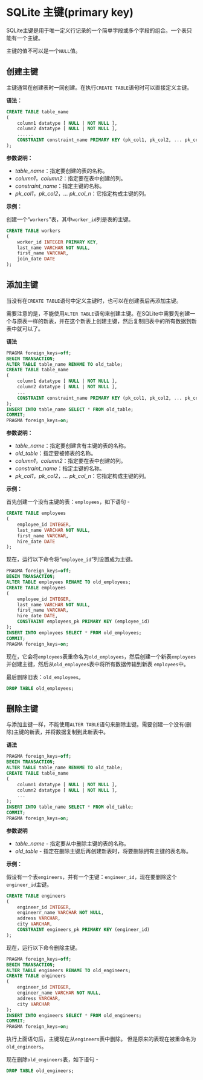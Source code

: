 # SQLite 主键(primary key)

SQLite主键是用于唯一定义行记录的一个简单字段或多个字段的组合。一个表只能有一个主键。

主键的值不可以是一个`NULL`值。

## 创建主键

主键通常在创建表时一同创建。在执行`CREATE TABLE`语句时可以直接定义主键。

**语法：**

```sql
CREATE TABLE table_name  
(  
    column1 datatype [ NULL | NOT NULL ],  
    column2 datatype [ NULL | NOT NULL ],  
    ......  
    CONSTRAINT constraint_name PRIMARY KEY (pk_col1, pk_col2, ... pk_col_n)  
);
```

**参数说明：**

- *table_name*：指定要创建的表的名称。
- *column1*，*column2*：指定要在表中创建的列。
- *constraint_name*：指定主键的名称。
- *pk_col1*，*pk_col2*，*… pk_col_n*：它指定构成主键的列。

**示例：**

创建一个“`workers`”表，其中`worker_id`列是表的主键。

```sql
CREATE TABLE workers  
(
    worker_id INTEGER PRIMARY KEY,  
    last_name VARCHAR NOT NULL,  
    first_name VARCHAR,  
    join_date DATE  
);
```

## 添加主键

当没有在`CREATE TABLE`语句中定义主键时，也可以在创建表后再添加主键。

需要注意的是，不能使用`ALTER TABLE`语句来创建主键。在SQLite中需要先创建一个与原表一样的新表，并在这个新表上创建主键，然后复制旧表中的所有数据到新表中就可以了。

**语法**

```sql
PRAGMA foreign_keys=off;  
BEGIN TRANSACTION;  
ALTER TABLE table_name RENAME TO old_table;  
CREATE TABLE table_name  
(  
    column1 datatype [ NULL | NOT NULL ],  
    column2 datatype [ NULL | NOT NULL ],  
    ...  
    CONSTRAINT constraint_name PRIMARY KEY (pk_col1, pk_col2, ... pk_col_n)  
);  
INSERT INTO table_name SELECT * FROM old_table;  
COMMIT;  
PRAGMA foreign_keys=on;
```

**参数说明：**

- *table_name*：指定要创建含有主键的表的名称。
- *old_table*：指定要被修表的名称。
- *column1*，*column2*：指定要在表中创建的列。
- *constraint_name*：指定主键的名称。
- *pk_col1*，*pk_col2*，*… pk_col_n*：它指定构成主键的列。

**示例：**

首先创建一个没有主键的表：`employees`，如下语句 - 

```sql
CREATE TABLE employees  
(
    employee_id INTEGER,  
    last_name VARCHAR NOT NULL,  
    first_name VARCHAR,  
    hire_date DATE  
);
```

现在，运行以下命令将“`employee_id`”列设置成为主键。

```sql
PRAGMA foreign_keys=off;  
BEGIN TRANSACTION;  
ALTER TABLE employees RENAME TO old_employees;  
CREATE TABLE employees  
(  
    employee_id INTEGER,  
    last_name VARCHAR NOT NULL,  
    first_name VARCHAR,  
    hire_date DATE,  
    CONSTRAINT employees_pk PRIMARY KEY (employee_id)  
);  
INSERT INTO employees SELECT * FROM old_employees;  
COMMIT;  
PRAGMA foreign_keys=on;
```

现在，它会将`employees`表重命名为`old_employees`，然后创建一个新表`employees`并创建主键，然后从`old_employees`表中将所有数据传输到新表 `employees`中。

最后删除旧表：`old_employees`。

```sql
DROP TABLE old_employees;
```

## 删除主键

与添加主键一样，不能使用`ALTER TABLE`语句来删除主键。需要创建一个没有(删除)主键的新表，并将数据复制到此新表中。

**语法**

```sql
PRAGMA foreign_keys=off;  
BEGIN TRANSACTION;  
ALTER TABLE table_name RENAME TO old_table;  
CREATE TABLE table_name  
(  
    column1 datatype [ NULL | NOT NULL ],  
    column2 datatype [ NULL | NOT NULL ],  
    ...  
);  
INSERT INTO table_name SELECT * FROM old_table;  
COMMIT;  
PRAGMA foreign_keys=on;
```

**参数说明**

- *table_name* - 指定要从中删除主键的表的名称。
- *old_table* - 指定在删除主键后再创建新表时，将要删除拥有主键的表名称。

**示例：**

假设有一个表`engineers`，并有一个主键：`engineer_id`，现在要删除这个`engineer_id`主键。

```sql
CREATE TABLE engineers  
(
    engineer_id INTEGER,  
    engineerr_name VARCHAR NOT NULL,  
    address VARCHAR,  
    city VARCHAR,  
    CONSTRAINT engineers_pk PRIMARY KEY (engineer_id)  
);
```

现在，运行以下命令删除主键。

```sql
PRAGMA foreign_keys=off;  
BEGIN TRANSACTION;  
ALTER TABLE engineers RENAME TO old_engineers;  
CREATE TABLE engineers  
(  
    engineer_id INTEGER,  
    engineer_name VARCHAR NOT NULL,  
    address VARCHAR,  
    city VARCHAR  
);  
INSERT INTO engineers SELECT * FROM old_engineers;  
COMMIT;  
PRAGMA foreign_keys=on;
```

执行上面语句后，主键现在从`engineers`表中删除。 但是原来的表现在被重命名为`old_engineers`。

现在删除`old_engineers`表，如下语句 - 

```sql
DROP TABLE old_engineers;
```